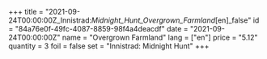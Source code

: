 +++
title = "2021-09-24T00:00:00Z_Innistrad:_Midnight_Hunt_Overgrown_Farmland_[en]_false"
id = "84a76e0f-49fc-4087-8859-98f4a4deacdf"
date = "2021-09-24T00:00:00Z"
name = "Overgrown Farmland"
lang = ["en"]
price = "5.12"
quantity = 3
foil = false
set = "Innistrad: Midnight Hunt"
+++

